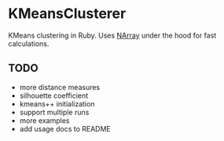 KMeansClusterer
===

KMeans clustering in Ruby. Uses [NArray](https://github.com/masa16/narray) under the hood for fast calculations.


TODO
---
- more distance measures
- silhouette coefficient
- kmeans++ initialization
- support multiple runs
- more examples
- add usage docs to README

